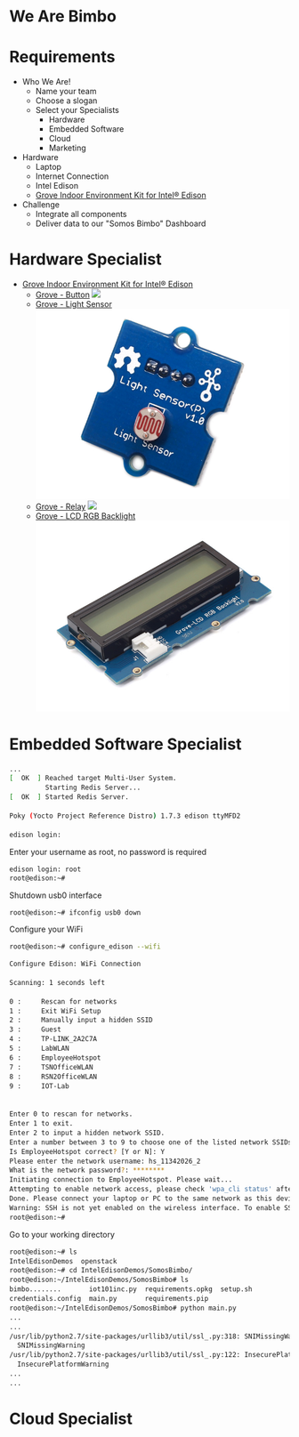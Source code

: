 # We Are Bimbo

# Requirements

- Who We Are!
  - Name your team
  - Choose a slogan
  - Select your Specialists
    - Hardware
    - Embedded Software
    - Cloud
    - Marketing
- Hardware
  - Laptop
  - Internet Connection
  - Intel Edison 
  - [Grove Indoor Environment Kit for Intel® Edison](https://www.seeedstudio.com/item_detail.html?p_id=2427)
- Challenge
  - Integrate all components
  - Deliver data to our "Somos Bimbo" Dashboard

# Hardware Specialist

- [Grove Indoor Environment Kit for Intel® Edison](https://www.seeedstudio.com/item_detail.html?p_id=2427)
  - [Grove - Button](http://wiki.seeedstudio.com/wiki/Grove_-_Button)
    ![](http://wiki.seeedstudio.com/images/c/ca/Button.jpg) 
  - [Grove - Light Sensor](http://www.seeedstudio.com/wiki/Grove_-_Light_Sensor)
    ![](https://raw.githubusercontent.com/SeeedDocument/Grove_Light_Sensor/master/images/cover.jpg)
  - [Grove - Relay](https://wiki.seeedstudio.com/wiki/Grove_-_Relay)
    ![](http://wiki.seeedstudio.com/images/3/34/Twig-Relay.jpg)
  - [Grove - LCD RGB Backlight](http://www.seeedstudio.com/wiki/Grove_-_LCD_RGB_Backlight)
    ![](https://raw.githubusercontent.com/SeeedDocument/Grove_LCD_RGB_Backlight/master/images/intro.jpg)

# Embedded Software Specialist


```sh
...
[  OK  ] Reached target Multi-User System.
         Starting Redis Server...
[  OK  ] Started Redis Server.

Poky (Yocto Project Reference Distro) 1.7.3 edison ttyMFD2

edison login: 
```

Enter your username as root, no password is required

```sh
edison login: root
root@edison:~# 
```

Shutdown usb0 interface

```
root@edison:~# ifconfig usb0 down
```

Configure your WiFi

```sh
root@edison:~# configure_edison --wifi
```

```sh
Configure Edison: WiFi Connection

Scanning: 1 seconds left

0 :     Rescan for networks
1 :     Exit WiFi Setup
2 :     Manually input a hidden SSID
3 :     Guest
4 :     TP-LINK_2A2C7A
5 :     LabWLAN
6 :     EmployeeHotspot
7 :     TSNOfficeWLAN
8 :     RSN2OfficeWLAN
9 :     IOT-Lab


Enter 0 to rescan for networks.
Enter 1 to exit.
Enter 2 to input a hidden network SSID.
Enter a number between 3 to 9 to choose one of the listed network SSIDs: 6
Is EmployeeHotspot correct? [Y or N]: Y
Please enter the network username: hs_11342026_2
What is the network password?: ********
Initiating connection to EmployeeHotspot. Please wait...
Attempting to enable network access, please check 'wpa_cli status' after a minute to confirm.
Done. Please connect your laptop or PC to the same network as this device and go to http://10.170.32.8 or http://edison.local in your browser.
Warning: SSH is not yet enabled on the wireless interface. To enable SSH access to this device via wireless run configure_edison --password first.
root@edison:~# 
```

Go to your working directory

```sh
root@edison:~# ls
IntelEdisonDemos  openstack
root@edison:~# cd IntelEdisonDemos/SomosBimbo/
root@edison:~/IntelEdisonDemos/SomosBimbo# ls
bimbo........       iot101inc.py  requirements.opkg  setup.sh
credentials.config  main.py       requirements.pip
root@edison:~/IntelEdisonDemos/SomosBimbo# python main.py
...
...
/usr/lib/python2.7/site-packages/urllib3/util/ssl_.py:318: SNIMissingWarning: An HTTPS request has been made, but the SNI (Subject Name Indication) extension to TLS is not available on this platform. This may cause the server to present an incorrect TLS certificate, which can cause validation failures. You can upgrade to a newer version of Python to solve this. For more information, see https://urllib3.readthedocs.io/en/latest/security.html#snimissingwarning.
  SNIMissingWarning
/usr/lib/python2.7/site-packages/urllib3/util/ssl_.py:122: InsecurePlatformWarning: A true SSLContext object is not available. This prevents urllib3 from configuring SSL appropriately and may cause certain SSL connections to fail. You can upgrade to a newer version of Python to solve this. For more information, see https://urllib3.readthedocs.io/en/latest/security.html#insecureplatformwarning.
  InsecurePlatformWarning
...
...
```

# Cloud Specialist

